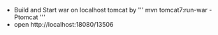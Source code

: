 * Build and Start war on localhost tomcat by
'''
mvn tomcat7:run-war -Ptomcat
'''
* open http://localhost:18080/13506
